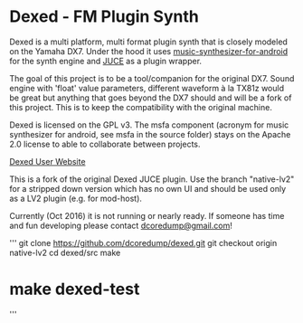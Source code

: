 Dexed - FM Plugin Synth
=======================

Dexed is a multi platform, multi format plugin synth that is closely modeled on the Yamaha DX7. 
Under the hood it uses [music-synthesizer-for-android](https://github.com/google/music-synthesizer-for-android) 
for the synth engine and [JUCE](http://wwww.juce.com) as a plugin wrapper.

The goal of this project is to be a tool/companion for the original DX7. Sound engine 
with 'float' value parameters, different waveform à la TX81z would be great but anything that 
goes beyond the DX7 should and will be a fork of this project. This is to keep the compatibility with
the original machine.

Dexed is licensed on the GPL v3. The msfa component (acronym for music synthesizer for android, see msfa 
in the source folder) stays on the Apache 2.0 license to able to collaborate between projects.

[Dexed User Website](http://asb2m10.github.io/dexed)

This is a fork of the original Dexed JUCE plugin. Use the branch "native-lv2"
for a stripped down version which has no own UI and should be used only as a
LV2 plugin (e.g. for mod-host).

Currently (Oct 2016) it is not running or nearly ready. If someone has time and
fun developing please contact dcoredump@gmail.com!

'''
 git clone https://github.com/dcoredump/dexed.git
 git checkout origin native-lv2
 cd dexed/src
 make
 # make dexed-test
'''
 

